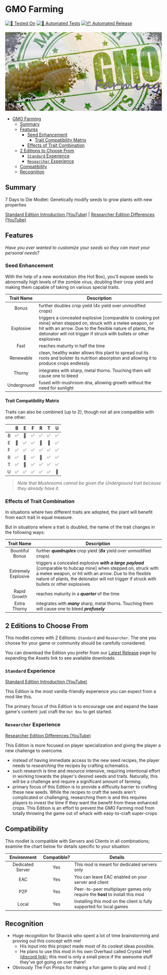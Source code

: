 # GMO Farming

[![🧪 Tested On](https://img.shields.io/badge/🧪%20Tested%20On-A20.6%20b9-blue.svg)](https://7daystodie.com/) [![🧰 Automated Tests](https://github.com/jonathan-robertson/gmo-farming/actions/workflows/tests.yml/badge.svg)](https://github.com/jonathan-robertson/gmo-farming/actions/workflows/tests.yml) [![📦 Automated Release](https://github.com/jonathan-robertson/gmo-farming/actions/workflows/release.yml/badge.svg)](https://github.com/jonathan-robertson/gmo-farming/actions/workflows/release.yml)

![GMO Farming Image](https://github.com/jonathan-robertson/gmo-farming/raw/media/gmo-farming-social.jpg)

- [GMO Farming](#gmo-farming)
  - [Summary](#summary)
  - [Features](#features)
    - [Seed Enhancement](#seed-enhancement)
      - [Trait Compatibility Matrix](#trait-compatibility-matrix)
    - [Effects of Trait Combination](#effects-of-trait-combination)
  - [2 Editions to Choose From](#2-editions-to-choose-from)
    - [`Standard` Experience](#standard-experience)
    - [`Researcher` Experience](#researcher-experience)
  - [Compatibility](#compatibility)
  - [Recognition](#recognition)

## Summary

7 Days to Die Modlet: Genetically modify seeds to grow plants with new properties

[Standard Edition Introduction (YouTube)](https://youtu.be/Rlf7xDVKjIE) | [Researcher Edition Differences (YouTube)](https://youtu.be/4QvH_5q_P2g)

## Features

*Have you ever wanted to customize your seeds so they can meet your personal needs?*

### Seed Enhancement

With the help of a new workstation (the Hot Box), you'll expose seeds to abnormally high levels of the zombie virus, doubling their crop yield and making them capable of taking on various special traits.

Trait Name | Description
:---: | ---
Bonus | further doubles crop yield (4x yield over unmodified crops)
Explosive | triggers a concealed explosive [comparable to cooking pot mine] when stepped on, struck with a melee weapon, or hit with an arrow. Due to the flexible nature of plants, the detonator will not trigger if struck with bullets or other explosives
Fast | reaches maturity in half the time
Renewable | clean, healthy water allows this plant to spread out its roots and bolster its nutrition absorption and allowing it to produce crops endlessly
Thorny | integrates with sharp, metal thorns. Touching them will cause one to bleed
Underground | fused with mushroom dna, allowing growth without the need for sunlight

#### Trait Compatibility Matrix

Traits can also be combined (up to 2), though not all are compatible with one other.

|   | B | E | F | R | T | U |
| :---: | :---: | :---: | :---: | :---: | :---: | :---: |
| B | ✅ | 🚫 | ✅ | ✅ | ✅ | ✅ |
| E | 🚫 | ✅ | ✅ | 🚫 | 🚫 | ✅ |
| F | ✅ | ✅ | ✅ | ✅ | ✅ | ✅ |
| R | ✅ | 🚫 | ✅ | 🚫 | ✅ | ✅ |
| T | ✅ | 🚫 | ✅ | ✅ | ✅ | ✅ |
| U | ✅ | ✅ | ✅ | ✅ | ✅ | 🚫 |

> *Note that Mushrooms cannot be given the Underground trait because they already have it.*

### Effects of Trait Combination

In situations where two different traits are adopted, the plant will benefit from each trait in equal measure.

But in situations where a trait is doubled, the name of the trait changes in the following ways:

Trait Name | Description
:---: | ---
Bountiful Bonus | further ***quadruples*** crop yield (***8x*** yield over unmodified crops)
Extremely Explosive | triggers a concealed explosive ***with a large payload*** [comparable to hubcap mine] when stepped on, struck with a melee weapon, or hit with an arrow. Due to the flexible nature of plants, the detonator will not trigger if struck with bullets or other explosives
Rapid Growth | reaches maturity in a ***quarter*** of the time
Extra Thorny | integrates with ***many*** sharp, metal thorns. Touching them will cause one to bleed ***profusely***

## 2 Editions to Choose From

This modlet comes with 2 Editions: `Standard` and `Researcher`. The one you choose for your game or community should be carefully considered.

You can download the Edition you prefer from our [Latest Release](https://github.com/jonathan-robertson/gmo-farming/releases/latest) page by expanding the Assets link to see available downloads.

### `Standard` Experience

[Standard Edition Introduction (YouTube)](https://youtu.be/Rlf7xDVKjIE)

This Edition is the most vanilla-friendly experience you can expect from a mod like this.

The primary focus of this Edition is to encourage use and expand the base game's content: just craft the `Hot Box` to get started.

### `Researcher` Experience

[Researcher Edition Differences (YouTube)](https://youtu.be/4QvH_5q_P2g)

This Edition is more focused on player specialization and giving the player a new challenge to overcome.

- instead of having immediate access to the new seed recipes, the player needs to *researching* the recipes by crafting schematics.
- such research is time and resource intensive, requiring intentional effort in working towards the player's desired seeds and traits. Naturally, this will be a challenge and require a significant amount of farming.
- primary focus of this Edition is to provide a difficulty barrier to crafting these new seeds. While the recipes to craft the seeds aren't complicated or challenging, researching them is and this requires players to invest the time if they want the benefit from these enhanced crops. This Edition is an effort to prevent the GMO Farming mod from totally throwing the game out of whack with easy-to-craft super-crops

## Compatibility

This modlet is compatible with Servers and Clients in all combinations; examine the chart below for details specific to your situation:

Environment | Compatible? | Details
:---: | :---: | ---
Dedicated Server | Yes | This mod is meant for dedicated servers only
EAC | Yes | You can leave EAC enabled on your server and client
P2P | Yes | Peer-to-peer multiplayer games only require the **host** to install this mod
Local | Yes | Installing this mod on the client is fully supported for local games

## Recognition

- Huge recognition for Shavick who spent a lot of time brainstorming and proving out this concept with me!
  - His input into this project made most of its coolest ideas possible.
  - He plans to use this mod in his own Overhaul called Crystal Hell [(discord link)](https://discord.gg/xvSgfUJfsG); this mod is only a small piece if the awesome stuff they've got going on over there!
- Obviously The Fun Pimps for making a fun game to play and mod :]
